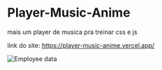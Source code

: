 # Player-Music-Anime
mais um player de musica pra treinar css e js

link do site: https://player-music-anime.vercel.app/

![Employee data](../playerMusicImg.png)
